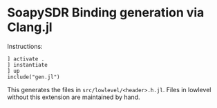 # SoapySDR Binding generation via Clang.jl

Instructions:

```
] activate .
] instantiate
] up
include("gen.jl")
```

This generates the files in `src/lowlevel/<header>.h.jl`. Files in lowlevel without this extension are maintained by hand.